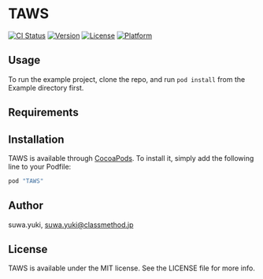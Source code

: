 # TAWS

[![CI Status](http://img.shields.io/travis/suwa.yuki/TAWS.svg?style=flat)](https://travis-ci.org/suwa.yuki/TAWS)
[![Version](https://img.shields.io/cocoapods/v/TAWS.svg?style=flat)](http://cocoapods.org/pods/TAWS)
[![License](https://img.shields.io/cocoapods/l/TAWS.svg?style=flat)](http://cocoapods.org/pods/TAWS)
[![Platform](https://img.shields.io/cocoapods/p/TAWS.svg?style=flat)](http://cocoapods.org/pods/TAWS)

## Usage

To run the example project, clone the repo, and run `pod install` from the Example directory first.

## Requirements

## Installation

TAWS is available through [CocoaPods](http://cocoapods.org). To install
it, simply add the following line to your Podfile:

```ruby
pod "TAWS"
```

## Author

suwa.yuki, suwa.yuki@classmethod.jp

## License

TAWS is available under the MIT license. See the LICENSE file for more info.
